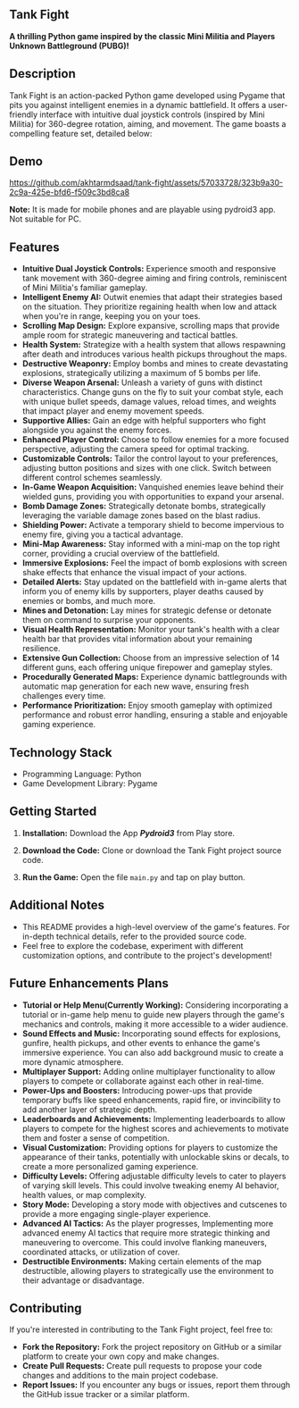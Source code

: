 ## **Tank Fight**
**A thrilling Python game inspired by the classic Mini Militia and Players Unknown Battleground (PUBG)!**

## **Description**

Tank Fight is an action-packed Python game developed using Pygame that pits you against intelligent enemies in a dynamic battlefield. It offers a user-friendly interface with intuitive dual joystick controls (inspired by Mini Militia) for 360-degree rotation, aiming, and movement. The game boasts a compelling feature set, detailed below:

## **Demo**


https://github.com/akhtarmdsaad/tank-fight/assets/57033728/323b9a30-2c9a-425e-bfd6-f509c3bd8ca8




**Note:** It is made for mobile phones and are playable using pydroid3 app. Not suitable for PC.
## **Features**

* **Intuitive Dual Joystick Controls:** Experience smooth and responsive tank movement with 360-degree aiming and firing controls, reminiscent of Mini Militia's familiar gameplay.
* **Intelligent Enemy AI:** Outwit enemies that adapt their strategies based on the situation. They prioritize regaining health when low and attack when you're in range, keeping you on your toes.
* **Scrolling Map Design:** Explore expansive, scrolling maps that provide ample room for strategic maneuvering and tactical battles.
* **Health System:** Strategize with a health system that allows respawning after death and introduces various health pickups throughout the maps.
* **Destructive Weaponry:** Employ bombs and mines to create devastating explosions, strategically utilizing a maximum of 5 bombs per life.
* **Diverse Weapon Arsenal:** Unleash a variety of guns with distinct characteristics. Change guns on the fly to suit your combat style, each with unique bullet speeds, damage values, reload times, and weights that impact player and enemy movement speeds.
* **Supportive Allies:** Gain an edge with helpful supporters who fight alongside you against the enemy forces.
* **Enhanced Player Control:** Choose to follow enemies for a more focused perspective, adjusting the camera speed for optimal tracking.
* **Customizable Controls:** Tailor the control layout to your preferences, adjusting button positions and sizes with one click. Switch between different control schemes seamlessly.
* **In-Game Weapon Acquisition:** Vanquished enemies leave behind their wielded guns, providing you with opportunities to expand your arsenal.
* **Bomb Damage Zones:** Strategically detonate bombs, strategically leveraging the variable damage zones based on the blast radius.
* **Shielding Power:** Activate a temporary shield to become impervious to enemy fire, giving you a tactical advantage.
* **Mini-Map Awareness:** Stay informed with a mini-map on the top right corner, providing a crucial overview of the battlefield.
* **Immersive Explosions:** Feel the impact of bomb explosions with screen shake effects that enhance the visual impact of your actions.
* **Detailed Alerts:** Stay updated on the battlefield with in-game alerts that inform you of enemy kills by supporters, player deaths caused by enemies or bombs, and much more.
* **Mines and Detonation:** Lay mines for strategic defense or detonate them on command to surprise your opponents.
* **Visual Health Representation:** Monitor your tank's health with a clear health bar that provides vital information about your remaining resilience.
* **Extensive Gun Collection:** Choose from an impressive selection of 14 different guns, each offering unique firepower and gameplay styles.
* **Procedurally Generated Maps:** Experience dynamic battlegrounds with automatic map generation for each new wave, ensuring fresh challenges every time.
* **Performance Prioritization:** Enjoy smooth gameplay with optimized performance and robust error handling, ensuring a stable and enjoyable gaming experience.

## **Technology Stack**

* Programming Language: Python
* Game Development Library: Pygame

## **Getting Started**

1. **Installation:** Download the App ***Pydroid3*** from Play store. 

2. **Download the Code:** Clone or download the Tank Fight project source code.

3. **Run the Game:** Open the file `main.py` and tap on play button.

## **Additional Notes**

* This README provides a high-level overview of the game's features. For in-depth technical details, refer to the provided source code.
* Feel free to explore the codebase, experiment with different customization options, and contribute to the project's development!

## **Future Enhancements Plans**

* **Tutorial or Help Menu(Currently Working):** Considering incorporating a tutorial or in-game help menu to guide new players through the game's mechanics and controls, making it more accessible to a wider audience.
* **Sound Effects and Music:** Incorporating sound effects for explosions, gunfire, health pickups, and other events to enhance the game's immersive experience. You can also add background music to create a more dynamic atmosphere.
* **Multiplayer Support:** Adding online multiplayer functionality to allow players to compete or collaborate against each other in real-time.
* **Power-Ups and Boosters:** Introducing power-ups that provide temporary buffs like speed enhancements, rapid fire, or invincibility to add another layer of strategic depth.
* **Leaderboards and Achievements:** Implementing leaderboards to allow players to compete for the highest scores and achievements to motivate them and foster a sense of competition.
* **Visual Customization:** Providing options for players to customize the appearance of their tanks, potentially with unlockable skins or decals, to create a more personalized gaming experience.
* **Difficulty Levels:** Offering adjustable difficulty levels to cater to players of varying skill levels. This could involve tweaking enemy AI behavior, health values, or map complexity.
* **Story Mode:** Developing a story mode with objectives and cutscenes to provide a more engaging single-player experience.
* **Advanced AI Tactics:** As the player progresses, Implementing more advanced enemy AI tactics that require more strategic thinking and maneuvering to overcome. This could involve flanking maneuvers, coordinated attacks, or utilization of cover.
* **Destructible Environments:** Making certain elements of the map destructible, allowing players to strategically use the environment to their advantage or disadvantage.

## **Contributing**

If you're interested in contributing to the Tank Fight project, feel free to:

* **Fork the Repository:** Fork the project repository on GitHub or a similar platform to create your own copy and make changes.
* **Create Pull Requests:** Create pull requests to propose your code changes and additions to the main project codebase.
* **Report Issues:** If you encounter any bugs or issues, report them through the GitHub issue tracker or a similar platform.

